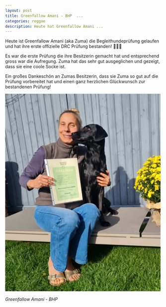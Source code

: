 ```yaml
---
layout: post
title: Greenfallow Amani - BHP  ...
categories: reggae
description: Heute hat Greenfallow Amani ...
---
```


Heute ist Greenfallow Amani (aka Zuma) die Begleithundeprüfung gelaufen und hat ihre erste offizielle DRC Prüfung bestanden! 🥳🥳🥳

<p>Es war die erste Prüfung die ihre Besitzerin gemacht hat und entsprechend gross war die Aufregung. Zuma hat das sehr gut ausgeglichen und gezeigt, dass sie eine coole Socke ist.</p>

<p>Ein großes Dankeschön an Zumas Besitzerin, dass sie Zuma so gut auf die Prüfung vorbereitet hat und einen ganz herzlichen Glückwunsch zur bestandenen Prüfung!</p>

<img src="/litters/fotos-a-wurf/amani/greenfallow-amani-DRC-BHP.png" title="Zuma" width="500">
<p style="font-style: italic;">Greenfallow Amani - BHP</p>



